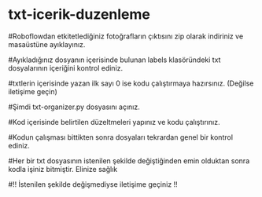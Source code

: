 # txt-icerik-duzenleme
#Roboflowdan etkitetlediğiniz fotoğrafların çıktısını zip olarak indiriniz ve masaüstüne ayıklayınız.

#Ayıkladığınız dosyanın içerisinde bulunan labels klasöründeki txt dosyalarının içeriğini kontrol ediniz.

#txtlerin içerisinde yazan ilk sayı 0 ise kodu çalıştırmaya hazırsınız. (Değilse iletişime geçin)

#Şimdi txt-organizer.py dosyasını açınız.

#Kod içerisinde belirtilen düzeltmeleri yapınız ve kodu çalıştırınız.

#Kodun çalışması bittikten sonra dosyaları tekrardan genel bir kontrol ediniz.

#Her bir txt dosyasının istenilen şekilde değiştiğinden emin olduktan sonra kodla işiniz bitmiştir. Elinize sağlık

#!! İstenilen şekilde değişmediyse iletişime geçiniz !!
